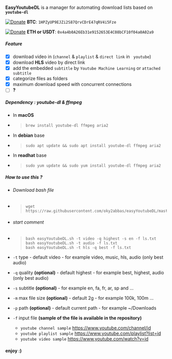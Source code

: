**EasyYoutubeDL** is a manager for automating download lists based on **` youtube-dl`**



[![Donate](https://img.shields.io/badge/Cryptocurrency-Donate-green)](https://idpay.ir/oky2abbas) **BTC**: `1HPZyUP9EJZi2S87QrvCDrE47qRV4i5Fze`

[![Donate](https://img.shields.io/badge/Cryptocurrency-Donate-blue)](https://idpay.ir/oky2abbas) **ETH or USDT**: `0x4a4b0A26Eb31e9152653E4C08bCF10f04a0A02a9`




##### Feature

- [x] download video in (`channel` & `playlist` & `direct link` in ` youtube`)
- [x] download **HLS** video by direct link
- [x] add the embedded `subtitle` by `Youtube Machine Learning` or `attached subtitle`
- [x] categorize files as folders
- [x] maximum download speed with concurrent connections
- [ ] **?**

##### Dependency : youtube-dl & ffmpeg
- In **macOS**
- > ```bash
  > brew install youtube-dl ffmpeg aria2
  > ```
- In **debian** base
- > ```shell
  > sudo apt update && sudo apt install youtube-dl ffmpeg aria2
  > ```
- In **readhat** base
- > ```shell
  > sudo yum update && sudo yum install youtube-dl ffmpeg aria2
  > ```

##### How to use this ?
- ###### Download bash file 
- >```shell
  >wget https://raw.githubusercontent.com/oky2abbas/easyYoutubeDL/master/easyYoutubeDL.sh
  >```
- ###### start comment  
- > ```shell
  > bash easyYoutubeDL.sh -t video -q highest -s en -f ls.txt
  > bash easyYoutubeDL.sh -t audio -f ls.txt
  > bash easyYoutubeDL.sh -t hls -q best -f ls.txt
  > ```
- `-t` type - default video - for example video, music, hls, audio (only best audio)
- `-q` quality **(optional)** - default highest - for example best, highest, audio (only best audio)
- `-s` subtitle **(optional)** - for example en, fa, fr, ar, sp and ...
- `-m` max file size **(optional)** - default 2g - for example 100k, 100m ...
- `-p` path **(optional)** - default current path - for example ~/Downloads
- `-f` input file **(sample of the file is available in the repository)**

  -  `youtube channel sample` https://www.youtube.com/channel/id
  -  `youtube playlist sample` https://www.youtube.com/playlist?list=id
  -  `youtube video sample` https://www.youtube.com/watch?v=id

#### enjoy :)